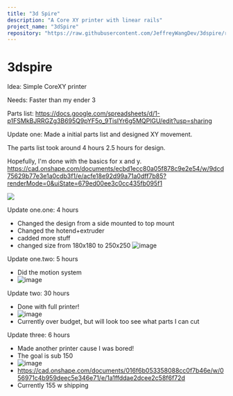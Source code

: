 ```yaml
---
title: "3d Spire"
description: "A Core XY printer with linear rails"
project_name: "3dSpire"
repository: "https://raw.githubusercontent.com/JeffreyWangDev/3dspire/refs/heads/main/design.md"
---
```

# 3dspire

Idea: Simple CoreXY printer


Needs: Faster than my ender 3

Parts list:
https://docs.google.com/spreadsheets/d/1-p1FSMkBJRRGZg3B695Q9pYF5o_9TisIYr6g5MQPlGU/edit?usp=sharing

Update one:
Made a initial parts list and designed XY movement. 

The parts list took around 4 hours 2.5 hours for design.

Hopefully, I'm done with the basics for x and y.
https://cad.onshape.com/documents/ecbd1ecc80a05f878c9e2e54/w/9dcd75629b77e3e1a0cdb3f1/e/acfe18e92d99a71a0dff7b85?renderMode=0&uiState=679ed00ee3c0cc435fb095f1


![](https://cloud-4adfs32od-hack-club-bot.vercel.app/0image.png)


Update one.one:
4 hours
- Changed the design from a side mounted to top mount
- Changed the hotend+extruder
- cadded more stuff
- changed size from 180x180 to 250x250
![image](https://github.com/user-attachments/assets/6f468370-7b79-4f1d-bccf-cf5dfd8e3456)


Update one.two:
5 hours
- Did the motion system
- ![image](https://github.com/user-attachments/assets/6a8ee717-8362-4d96-96f9-5bda1af1594a)


Update two:
30 hours
- Done with full printer!
- ![image](https://github.com/user-attachments/assets/0f9f0112-19b7-4722-81c3-5b9db936d221)
- Currently over budget, but will look too see what parts I can cut

Update three:
6 hours
- Made another printer cause I was bored!
- The goal is sub 150
- ![image](https://github.com/user-attachments/assets/dc28c05b-d968-497b-9309-ef7e41e9e3f6)
- https://cad.onshape.com/documents/016f6b053358088cc0f7b46e/w/056971c4b959deec5e346e71/e/1a1ffddae2dcee2c58f6f72d
- Currently 155 w shipping 
